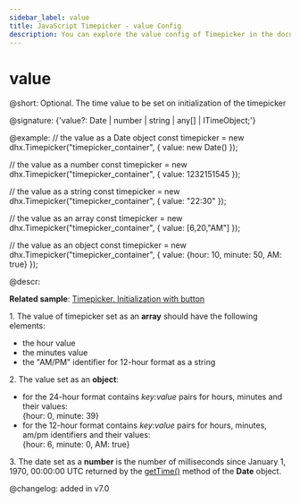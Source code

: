 ```yaml
---
sidebar_label: value
title: JavaScript Timepicker - value Config 
description: You can explore the value config of Timepicker in the documentation of the DHTMLX JavaScript UI library. Browse developer guides and API reference, try out code examples and live demos, and download a free 30-day evaluation version of DHTMLX Suite 7.
---
```


# value

@short: Optional. The time value to be set on initialization of the timepicker

@signature: {'value?: Date | number | string | any[] | ITimeObject;'}

@example:
// the value as a Date object 
const timepicker = new dhx.Timepicker("timepicker_container", {
	value: new Date()
});

// the value as a number
const timepicker = new dhx.Timepicker("timepicker_container", {
	value: 1232151545
});

// the value as a string
const timepicker = new dhx.Timepicker("timepicker_container", {
	value: "22:30"
});

// the value as an array
const timepicker = new dhx.Timepicker("timepicker_container", {
	value: [6,20,"AM"]
});

// the value as an object
const timepicker = new dhx.Timepicker("timepicker_container", {
	value: {hour: 10, minute: 50, AM: true}
});

@descr:

**Related sample**: [Timepicker. Initialization with button](https://snippet.dhtmlx.com/3d5u4cxx)

1\. The value of timepicker set as an **array** should have the following elements:

- the hour value
- the minutes value
- the "AM/PM" identifier for 12-hour format as a string

2\. The value set as an **object**:

- for the 24-hour format contains *key:value* pairs for hours, minutes and their values: <br/>{hour: 0, minute: 39}
- for the 12-hour format contains *key:value* pairs for hours, minutes, am/pm identifiers and their values: <br/>{hour: 6, minute: 0, AM: true}

3\. The date set as a **number** is the number of milliseconds since January 1, 1970, 00:00:00 UTC returned by the [getTime()](https://developer.mozilla.org/en-US/docs/Web/JavaScript/Reference/Global_Objects/Date/getTime)
method of the **Date** object.

@changelog: added in v7.0

[comment]: # (@related: timepicker/configuration.md#initial-value)
